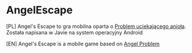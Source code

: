 # AngelEscape

[PL]
Angel's Escape to gra mobilna oparta o [Problem uciekającego anioła](https://smp.uph.edu.pl/msn/46/radosz.pdf). Została napisana w Javie na system operacyjny Android

[EN]
Angel's Escape is a mobile game based on [Angel Problem](https://en.wikipedia.org/wiki/Angel_problem) 
